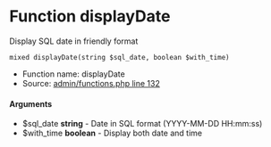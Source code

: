 Function displayDate
===========================

Display SQL date in friendly format



    mixed displayDate(string $sql_date, boolean $with_time)

* Function name: displayDate
* Source: [admin/functions.php line 132](https://github.com/PrestaShop/PrestaShop/blob/1.6.1.1/admin/functions.php#L132)

#### Arguments
* $sql_date **string** - Date in SQL format (YYYY-MM-DD HH:mm:ss)
* $with_time **boolean** - Display both date and time

